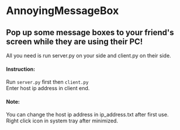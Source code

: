 # AnnoyingMessageBox

## Pop up some message boxes to your friend's screen while they are using their PC!
All you need is run server.py on your side and client.py on their side.
#### Instruction:
Run `server.py` first then `client.py`<br>
Enter host ip address in client end.
#### Note:
You can change the host ip address in ip_address.txt after first use.<br>
Right click icon in system tray after minimized.
